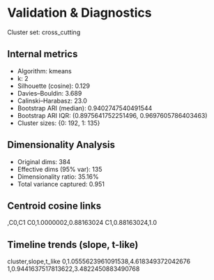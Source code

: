 # Validation & Diagnostics

Cluster set: cross_cutting

## Internal metrics

- Algorithm: kmeans
- k: 2
- Silhouette (cosine): 0.129
- Davies–Bouldin: 3.689
- Calinski–Harabasz: 23.0
- Bootstrap ARI (median): 0.9402747540491544
- Bootstrap ARI IQR: (0.8975641752251496, 0.9697605786403463)
- Cluster sizes: {0: 192, 1: 135}

## Dimensionality Analysis

- Original dims: 384
- Effective dims (95% var): 135
- Dimensionality ratio: 35.16%
- Total variance captured: 0.951

## Centroid cosine links

,C0,C1
C0,1.0000002,0.88163024
C1,0.88163024,1.0

## Timeline trends (slope, t-like)

cluster,slope,t_like
0,1.0555623961091538,4.618349372042676
1,0.9441637517813622,3.4822450883490768

